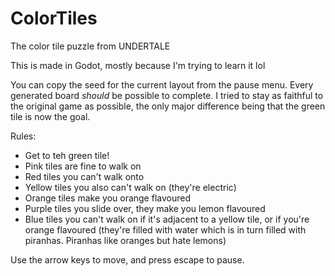 # ColorTiles
The color tile puzzle from UNDERTALE

This is made in Godot, mostly because I'm trying to learn it lol

You can copy the seed for the current layout from the pause menu.
Every generated board _should_ be possible to complete. I tried to stay as faithful to the original game as possible, the only major difference being that the green tile is now the goal. 

Rules:
- Get to teh green tile!
- Pink tiles are fine to walk on
- Red tiles you can't walk onto
- Yellow tiles you also can't walk on (they're electric)
- Orange tiles make you orange flavoured
- Purple tiles you slide over, they make you lemon flavoured
- Blue tiles you can't walk on if it's adjacent to a yellow tile, or if you're orange flavoured (they're filled with water which is in turn filled with piranhas. Piranhas like oranges but hate lemons)

Use the arrow keys to move, and press escape to pause.
